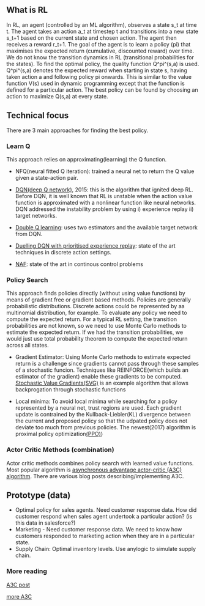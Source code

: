## What is RL                                                                                        
                                                                                                     
In RL, an agent (controlled by an ML algorithm), observes a state s_t at time t. The agent takes an action a_t at timestep t and transitions into a new state s_t+1 based on the current state and chosen action. The agent then receives a reward r_t+1. The goal of the agent is to learn a policy (pi) that maximises the expected return (cumulative, discounted reward) over time.                                           
We do not know the transition dynamics in RL (transitional probabilities for the states). To find the optimal policy, the quality function Q^pi^(s,a) is used. Q^pi^(s,a) denotes the expected reward when starting in state s, having taken action a and following policy pi onwards. This is similar to the value function V(s) used in dynamic programming except that the function is defined for a particular action. The best policy can be found by choosing an action to maximize Q(s,a) at every state.                                                                   
                                                                                                     
## Technical focus                                           
There are 3 main approaches for finding the best policy.  
                                                                                                     
### Learn Q                                                                                          
                                                                                                     
This approach relies on approximating(learning) the Q function.                                      
                                                                                                     
* NFQ(neural fitted Q iteration): trained a neural net to return the Q value given a state-action pair.                                                                                   
                                                                                                     
* [DQN(deep Q network)](https://web.stanford.edu/class/psych209/Readings/MnihEtAlHassibis15NatureControlDeepRL.pdf\
), 2015: this is the algorithm that ignited deep RL. Before DQN, it is well known that RL is unstable when the action value function is approximated with a nonlinear function like neural networks. DQN addressed the instability problem by using i)     experience replay ii) target networks.                                                               
                                                                                                     
* [Double Q learning](https://arxiv.org/abs/1509.06461): uses two estimators and the available target network from DQN.                                                             
                                                                                                     
* [Duelling DQN with prioritised experience replay](https://arxiv.org/abs/1511.05952): state of the art techniques in discrete action settings.                                                                          
                                                                                                     
* [NAF](https://arxiv.org/abs/1603.00748): state of the art in continous control problems     

### Policy Search                                                                                    
                                                                                                     
This approach finds policies directly (without using value functions) by means of gradient free or gradient based methods. Policies are generally probabilistic distributions. Discrete actions could be represented by aa multinomial distribution, for example. To evaluate any policy we need to compute the expected return. For a typical RL setting, the transition probabilities are not known, so we need to use Monte Carlo methods to estimate the expected return. If we had the transition probabilities, we would just use total probability theorem to compute the expected return across all states.                                                                   
                                                                                                     
* Gradient Estimator: Using Monte Carlo methods to estimate expected return is a challenge since gradients cannot pass through these samples of a stochastic funcion. Techniques like REINFORCE(which builds an estimator of the gradient) enable these gradients to be computed. [Stochastic Value Gradients(SVG)](https://arxiv.org/abs/1510.09142) is an example algorithm that allows backprogation through stochastic functions                                                    
                                                                                                     
* Local minima: To avoid local minima while searching for a policy represented by a neural net, trust regions are used. Each gradient update is contrained by the Kullback-Liebler(KL) divergence between the current and proposed policy so that the udpated policy does not deviate too much from previous policies. The newest(2017) algorithm is proximal policy optimization[(PPO)](https://arxiv.org/abs/1707.06347))                                  

### Actor Critic Methods (combination)                                                               
                                                                                                     
Actor critic methods combines policy search with learned value functions. Most popular algorithm is [asynchronous advantage actor-critic (A3C) algorithm](https://arxiv.org/abs/1602.01783). There are various blog posts describing/implementing A3C.                                                  
                                                                                                     
                                                                                                     
## Prototype (data)                                                                                  
* Optimal policy for sales agents. Need customer response data. How did customer respond when sales agent undertook a particular action? (is this data in salesforce?)                                   
* Marketing - Need customer response data. We need to know how customers responded to marketing action when they are in a particular state.                                                              
* Supply Chain: Optimal inventory levels. Use anylogic to simulate supply chain.                     
                                                                                                     
### More reading                                                                                     
[A3C post](https://cgnicholls.github.io/reinforcement-learning/2017/03/27/a3c.html)  

[more A3C](https://jaromiru.com/2017/03/26/lets-make-an-a3c-implementation/)                         
                                                                                   
